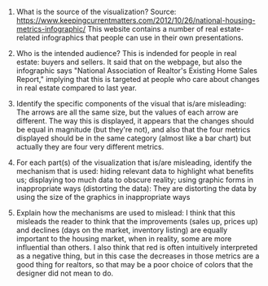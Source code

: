 1. What is the source of the visualization? Source: https://www.keepingcurrentmatters.com/2012/10/26/national-housing-metrics-infographic/ This website contains a number of real estate-related infographics that people can use in their own presentations.  
2. Who is the intended audience? This is indended for people in real estate: buyers and sellers. It said that on the webpage, but also the infographic says "National Association of Realtor's Existing Home Sales Report," implying that this is targeted at people who care about changes in real estate compared to last year.


1. Identify the specific components of the visual that is/are misleading: The arrows are all the same size, but the values of each arrow are different. The way this is displayed, it appears that the changes should be equal in magnitude (but they're not), and also that the four metrics displayed should be in the same category (almost like a bar chart) but actually they are four very different metrics.  
2. For each part(s) of the visualization that is/are misleading, identify the mechanism that is used: hiding relevant data to highlight what benefits us; displaying too much data to obscure reality; using graphic forms in inappropriate ways (distorting the data): They are distorting the data by using the size of the graphics in inappropriate ways  
3. Explain how the mechanisms are used to mislead: I think that this misleads the reader to think that the improvements (sales up, prices up) and declines (days on the market, inventory listing) are equally important to the housing market, when in reality, some are more influential than others. I also think that red is often intuitively interpreted as a negative thing, but in this case the decreases in those metrics are a good thing for realtors, so that may be a poor choice of colors that the designer did not mean to do.